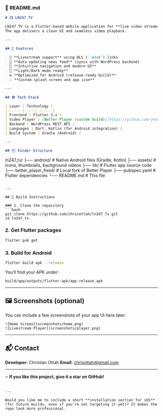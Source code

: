 ### 📄 **README.md**

```markdown
# 📺 LN247 TV

LN247 TV is a Flutter-based mobile application for **live video streaming**, built for the **LN247 News Network**.  
The app delivers a clean UI and seamless video playback.

---

## 🚀 Features

- 🎥 **Livestream support** using HLS (`.m3u8`) links  
- 📰 **Auto-updating news feed** (syncs with WordPress backend)  
- 🧭 **Intuitive navigation and modern UI**  
- 🌙 **Light/Dark mode ready**  
- ⚙️ **Optimized for Android (release-ready build)**  
- 💡 **Custom splash screen and app icon**

---

## 🛠️ Tech Stack

| Layer | Technology |
|-------|-------------|
| Frontend | Flutter 3.x |
| Video Player | [Better Player (custom build)](https://github.com/jhomlala/betterplayer) |
| Backend | WordPress REST API |
| Languages | Dart, Kotlin (for Android integration) |
| Build System | Gradle (Android) |

---

## 📦 Folder Structure

```

ln247_tv/
├── android/                # Native Android files (Gradle, Kotlin)
├── assets/                 # Icons, thumbnails, background videos
├── lib/                    # Flutter app source code
├── better_player_fixed/    # Local fork of Better Player
├── pubspec.yaml            # Flutter dependencies
└── README.md               # This file

````

---

## 🔧 Build Instructions

### 1. Clone the repository
```bash
git clone https://github.com/chrisottah/ln247_Tv.git
cd ln247_tv
````

### 2. Get Flutter packages

```bash
flutter pub get
```

### 3. Build for Android

```bash
flutter build apk --release
```

You’ll find your APK under:

```
build/app/outputs/flutter-apk/app-release.apk
```

---

## 🖼️ Screenshots (optional)

You can include a few screenshots of your app UI here later:

```
![Home Screen](screenshots/home.png)
![Livestream Player](screenshots/player.png)
```

---

## 📬 Contact

**Developer:** Christian Ottah
**Email:** [chrisottah@gmail.com](mailto:chrisottah@gmail.com)

---

⭐ **If you like this project, give it a star on GitHub!**

```

---

Would you like me to include a short **installation section for iOS** (for future builds, even if you're not targeting it yet)? It makes the repo look more professional.
```
